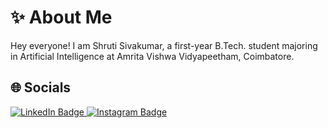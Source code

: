 # ✨ About Me 
Hey everyone! I am Shruti Sivakumar, a first-year B.Tech. student majoring in Artificial Intelligence at Amrita Vishwa Vidyapeetham, Coimbatore.

## 🌐 Socials
<div id="badges">
  <a href="https://www.linkedin.com/in/shruti-sivakumar-25j06/">
    <img src="https://img.shields.io/badge/LinkedIn-blue?style=for-the-badge&logo=linkedin&logoColor=white" alt="LinkedIn Badge"/>
  </a>
  <a href="https://www.instagram.com/shruti._sivakumar/">
    <img src="https://img.shields.io/badge/Instagram-%23E4405F?style=for-the-badge&logo=Instagram&logoColor=white" alt="Instagram Badge"/>
</div>
